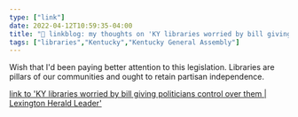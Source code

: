 ```yaml
---
type: ["link"]
date: 2022-04-12T10:59:35-04:00
title: "🔗 linkblog: my thoughts on 'KY libraries worried by bill giving politicians control over them | Lexington Herald Leader'"
tags: ["libraries","Kentucky","Kentucky General Assembly"]
---
```

Wish that I'd been paying better attention to this legislation. Libraries are pillars of our communities and ought to retain partisan independence.
 
[link to 'KY libraries worried by bill giving politicians control over them | Lexington Herald Leader'](https://www.kentucky.com/news/politics-government/article260128950.html)
